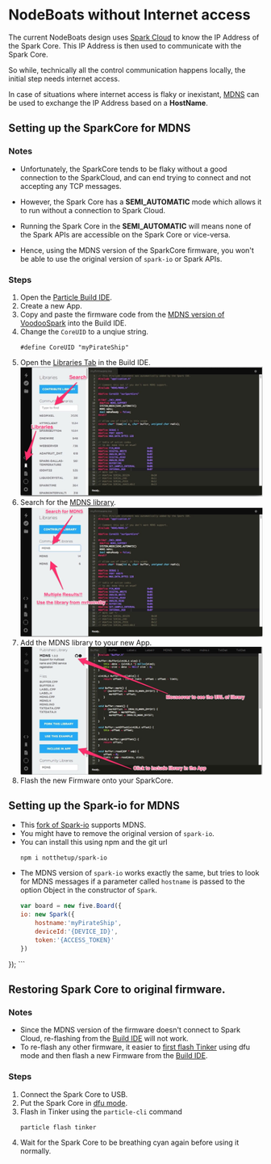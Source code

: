 # NodeBoats without Internet access

The current NodeBoats design uses [Spark Cloud](http://docs.particle.io/core/api/) to know the IP Address of the Spark Core. This IP Address is then used to communicate with the Spark Core.

So while, technically all the control communication happens locally, the initial step needs internet access.

In case of situations where internet access is flaky or inexistant, [MDNS](http://en.wikipedia.org/wiki/Multicast_DNS) can be used to exchange the IP Address based on a __HostName__.

## Setting up the SparkCore for MDNS

### Notes

- Unfortunately, the SparkCore tends to be flaky without a good connection to the SparkCloud, and can end trying to connect and not accepting any TCP messages.

- However, the Spark Core has a __SEMI_AUTOMATIC__ mode which allows it to run without a connection to Spark Cloud.

- Running the Spark Core in the __SEMI_AUTOMATIC__ will means none of the Spark APIs are accessible on the Spark Core or vice-versa.

- Hence, using the MDNS version of the SparkCore firmware, you won't be able to use the original version of `spark-io` or Spark APIs.

### Steps

1. Open the [Particle Build IDE](https://build.particle.io/build/#code).
2. Create a new App.
3. Copy and paste the firmware code from the [MDNS version of VoodooSpark](https://github.com/notthetup/voodoospark/blob/master/firmware/voodoospark.cpp) into the Build IDE.
4. Change the `CoreUID` to a unqiue string.
	```
	#define CoreUID "myPirateShip"
	```
5. Open the [Libraries Tab](https://build.particle.io/build/#libraries) in the Build IDE.
	![spark libraries](img/spark-libs.jpg)
6. Search for the [MDNS library](https://github.com/mrhornsby/spark-core-mdns).
	![spark libraries](img/spark-libs-mdns.jpg)
7. Add the MDNS library to your new App.
	![spark libraries](img/spark-libs-add.jpg)
8. Flash the new Firmware onto your SparkCore.

## Setting up the Spark-io for MDNS

- This [fork of Spark-io](https://github.com/notthetup/spark-io) supports MDNS.
- You might have to remove the original version of `spark-io`.
- You can install this using npm and the git url
	```shell
	npm i notthetup/spark-io
	```
- The MDNS version of `spark-io` works exactly the same, but tries to look for MDNS messages if a parameter called `hostname` is passed to the option Object in the constructor of `Spark`.
	```js
	var board = new five.Board({
	io: new Spark({
		hostname:'myPirateShip',
		deviceId:'{DEVICE_ID}',
		token:'{ACCESS_TOKEN}'
	})
});
	```

## Restoring Spark Core to original firmware.

### Notes

- Since the MDNS version of the firmware doesn't connect to Spark Cloud, re-flashing from the [Build IDE](https://build.particle.io/build/) will not work.
- To re-flash any other firmware, it easier to [first flash Tinker](https://github.com/spark/particle-cli#flashing-a-known-app) using dfu mode and then flash a new Firmware from the [Build IDE](https://build.particle.io/build/).

### Steps

1. Connect the Spark Core to USB.
2. Put the Spark Core in [dfu mode](http://docs.particle.io/core/modes/#core-modes-dfu-mode-device-firmware-upgrade).
3. Flash in Tinker using the `particle-cli` command
	```shell
	particle flash tinker
	```
4. Wait for the Spark Core to be breathing cyan again before using it normally.
